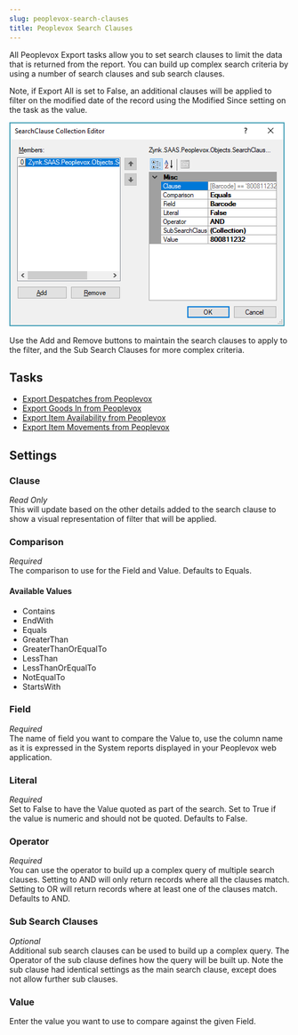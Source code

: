 ```yaml
---
slug: peoplevox-search-clauses
title: Peoplevox Search Clauses
---
```


All Peoplevox Export tasks allow you to set search clauses to limit the data that is returned from the report.  You can build up complex search criteria by using a number of search clauses and sub search clauses.  

Note, if Export All is set to False, an additional clauses will be applied to filter on the modified date of the record using the Modified Since setting on the task as the value.

![Peoplevox Search Clauses](/assets/images/peoplevox/peoplevox-search-clauses.png)

Use the Add and Remove buttons to maintain the search clauses to apply to the filter, and the Sub  Search Clauses for more complex criteria.

## Tasks

- [Export Despatches from Peoplevox](export-despatches-from-peoplevox)
- [Export Goods In from Peoplevox](export-goods-in-from-peoplevox)
- [Export Item Availability from Peoplevox](export-item-availability-from-peoplevox) 
- [Export Item Movements from Peoplevox](export-item-movements-from-peoplevox)

## Settings
### Clause
_Read Only_  
This will update based on the other details added to the search clause to show a visual representation of filter that will be applied.  

### Comparison
_Required_  
The comparison to use for the Field and Value.  Defaults to Equals.

#### Available Values
 * Contains
 * EndWith
 * Equals
 * GreaterThan
 * GreaterThanOrEqualTo
 * LessThan
 * LessThanOrEqualTo
 * NotEqualTo
 * StartsWith

### Field
_Required_  
The name of field you want to compare the Value to, use the column name as it is expressed in the System reports displayed in your Peoplevox web application.

### Literal
_Required_  
Set to False to have the Value quoted as part of the search.  Set to True if the value is numeric and should not be quoted.  Defaults to False.

### Operator
_Required_  
You can use the operator to build up a complex query of multiple search clauses.  Setting to AND will only return records where all the clauses match.  Setting to OR will return records where at least one of the clauses match.  Defaults to AND.

### Sub Search Clauses
_Optional_  
Additional sub search clauses can be used to build up a complex query.  The Operator of the sub clause defines how the query will be built up.  Note the sub clause had identical settings as the main search clause, except does not allow further sub clauses.

### Value
Enter the value you want to use to compare against the given Field.